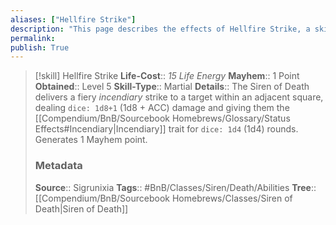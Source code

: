 ```yaml
---
aliases: ["Hellfire Strike"]
description: "This page describes the effects of Hellfire Strike, a skill for the homebrew skilltree Siren of Death for the Bunkers and Badasses TTRPG."
permalink: 
publish: True
---
```


> [!skill] Hellfire Strike
> **Life-Cost**:: *15 Life Energy*
> **Mayhem**:: 1 Point
> **Obtained**:: Level 5
> **Skill-Type**:: Martial
> **Details**:: The Siren of Death delivers a fiery *incendiary* strike to a target within an adjacent square, dealing `dice: 1d8+1` (1d8 + ACC) damage and giving them the [[Compendium/BnB/Sourcebook Homebrews/Glossary/Status Effects#Incendiary|Incendiary]] trait for `dice: 1d4` (1d4) rounds. Generates 1 Mayhem point.
> ### Metadata
> **Source**:: Sigrunixia
> **Tags**:: #BnB/Classes/Siren/Death/Abilities
> **Tree**:: [[Compendium/BnB/Sourcebook Homebrews/Classes/Siren of Death|Siren of Death]]
